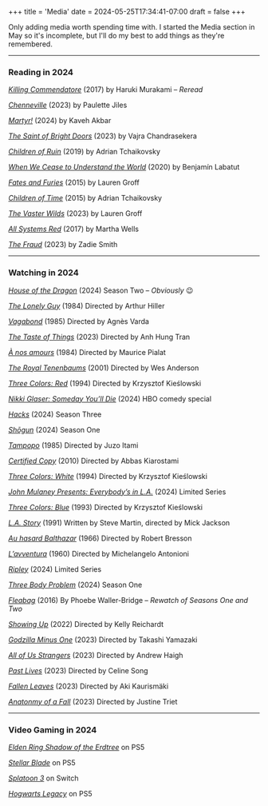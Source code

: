 +++
title = 'Media'
date = 2024-05-25T17:34:41-07:00
draft = false
+++

Only adding media worth spending time with. I started the Media section in May so it's incomplete, but I'll do my best to add things as they're remembered. 

***

### Reading in 2024

[*Killing Commendatore*](https://www.goodreads.com/book/show/38820047-killing-commendatore) (2017) by Haruki Murakami – *Reread*

[*Chenneville*](https://www.goodreads.com/book/show/112975135-chenneville) (2023) by Paulette Jiles

[*Martyr!*](https://www.goodreads.com/book/show/139400713-martyr) (2024) by Kaveh Akbar

[*The Saint of Bright Doors*](https://www.goodreads.com/book/show/61884985-the-saint-of-bright-doors) (2023) by Vajra Chandrasekera

[*Children of Ruin*](https://www.goodreads.com/book/show/40376072-children-of-ruin) (2019) by Adrian Tchaikovsky

[*When We Cease to Understand the World*](https://www.goodreads.com/book/show/62069739-when-we-cease-to-understand-the-world) (2020) by Benjamín Labatut

[*Fates and Furies*](https://www.goodreads.com/book/show/24612118-fates-and-furies) (2015) by Lauren Groff

[*Children of Time*](https://www.goodreads.com/book/show/25499718-children-of-time) (2015) by Adrian Tchaikovsky

[*The Vaster Wilds*](https://www.goodreads.com/book/show/62952130-the-vaster-wilds) (2023) by Lauren Groff

[*All Systems Red*](https://www.goodreads.com/book/show/32758901-all-systems-red) (2017) by Martha Wells

[*The Fraud*](https://www.goodreads.com/book/show/66086834-the-fraud) (2023) by Zadie Smith

***

### Watching in 2024

[*House of the Dragon*](https://www.hbo.com/house-of-the-dragon) (2024) Season Two – *Obviously* 😉

[*The Lonely Guy*](https://www.imdb.com/title/tt0087635/) (1984) Directed by Arthur Hiller

[*Vagabond*](https://www.criterion.com/films/245-vagabond) (1985) Directed by Agnès Varda

[*The Taste of Things*](https://www.imdb.com/title/tt19760052/) (2023) Directed by Anh Hung Tran

[*À nos amours*](https://www.criterion.com/films/779-a-nos-amours) (1984) Directed by Maurice Pialat

[*The Royal Tenenbaums*](https://www.criterion.com/films/230-the-royal-tenenbaums) (2001) Directed by Wes Anderson 

[*Three Colors: Red*](https://www.criterion.com/films/27733-three-colors-red) (1994) Directed by Krzysztof Kieślowski 

[*Nikki Glaser: Someday You’ll Die*](https://www.hbo.com/movies/nikki-glaser-someday-youll-die) (2024) HBO comedy special

[*Hacks*](https://www.max.com/shows/hacks-2021/67e940b7-aab2-46ce-a62b-c7308cde9de7) (2024) Season Three

[*Shōgun*](https://www.fxnetworks.com/shows/shogun/viewers-guide) (2024) Season One 

[*Tampopo*](https://www.criterion.com/films/28880-tampopo) (1985) Directed by Juzo Itami

[*Certified Copy*](https://www.criterion.com/films/28353-certified-copy) (2010) Directed by Abbas Kiarostami

[*Three Colors: White*](https://www.criterion.com/films/27732-three-colors-white) (1994) Directed by Krzysztof Kieślowski

[*John Mulaney Presents: Everybody’s in L.A.*](https://www.netflix.com/browse?jbv=81742123) (2024) Limited Series

[*Three Colors: Blue*](https://www.criterion.com/films/27731-three-colors-blue) (1993) Directed by Krzysztof Kieślowski

[*L.A. Story*](https://www.imdb.com/title/tt0102250/) (1991) Written by Steve Martin, directed by Mick Jackson

[*Au hasard Balthazar*](https://www.criterion.com/films/455-au-hasard-balthazar) (1966) Directed by Robert Bresson

[*L’avventura*](https://www.criterion.com/films/209-l-avventura) (1960) Directed by Michelangelo Antonioni

[*Ripley*](https://www.netflix.com/title/81678765) (2024) Limited Series

[*Three Body Problem*](https://www.netflix.com/browse?jbv=81024821) (2024) Season One 

[*Fleabag*](https://www.amazon.com/Fleabag-Season-1/dp/B0875K9Q4P) (2016) By Phoebe Waller-Bridge – *Rewatch of Seasons One and Two*

[*Showing Up*](https://www.imdb.com/title/tt13923216/) (2022) Directed by Kelly Reichardt

[*Godzilla Minus One*](https://www.imdb.com/title/tt23289160/) (2023) Directed by Takashi Yamazaki

[*All of Us Strangers*](https://www.imdb.com/title/tt21192142/) (2023) Directed by Andrew Haigh

[*Past Lives*](https://www.imdb.com/title/tt13238346/) (2023) Directed by Celine Song

[*Fallen Leaves*](https://www.imdb.com/title/tt21027780/) (2023) Directed by Aki Kaurismäki

[*Anatonmy of a Fall*](https://www.imdb.com/title/tt17009710/) (2023) Directed by Justine Triet

***

### Video Gaming in 2024

[*Elden Ring Shadow of the Erdtree*](https://www.youtube.com/playlist?list=PL7RtZMiaOk8iJlptFGDBnKPhIfU1e_8yB) on PS5

[*Stellar Blade*](https://www.playstation.com/en-us/games/stellar-blade/) on PS5 

[*Splatoon 3*](https://splatoon.nintendo.com/) on Switch

[*Hogwarts Legacy*](https://www.hogwartslegacy.com/en-us/) on PS5